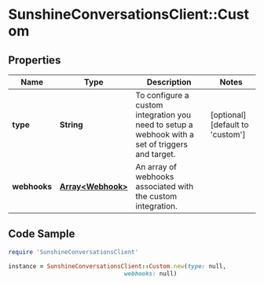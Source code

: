# SunshineConversationsClient::Custom

## Properties

Name | Type | Description | Notes
------------ | ------------- | ------------- | -------------
**type** | **String** | To configure a custom integration you need to setup a webhook with a set of triggers and target.  | [optional] [default to &#39;custom&#39;]
**webhooks** | [**Array&lt;Webhook&gt;**](Webhook.md) | An array of webhooks associated with the custom integration. | 

## Code Sample

```ruby
require 'SunshineConversationsClient'

instance = SunshineConversationsClient::Custom.new(type: null,
                                 webhooks: null)
```


